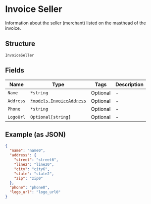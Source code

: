 
# Invoice Seller

Information about the seller (merchant) listed on the masthead of the invoice.

## Structure

`InvoiceSeller`

## Fields

| Name | Type | Tags | Description |
|  --- | --- | --- | --- |
| `Name` | `*string` | Optional | - |
| `Address` | [`*models.InvoiceAddress`](../../doc/models/invoice-address.md) | Optional | - |
| `Phone` | `*string` | Optional | - |
| `LogoUrl` | `Optional[string]` | Optional | - |

## Example (as JSON)

```json
{
  "name": "name0",
  "address": {
    "street": "street6",
    "line2": "line20",
    "city": "city6",
    "state": "state2",
    "zip": "zip0"
  },
  "phone": "phone0",
  "logo_url": "logo_url0"
}
```

